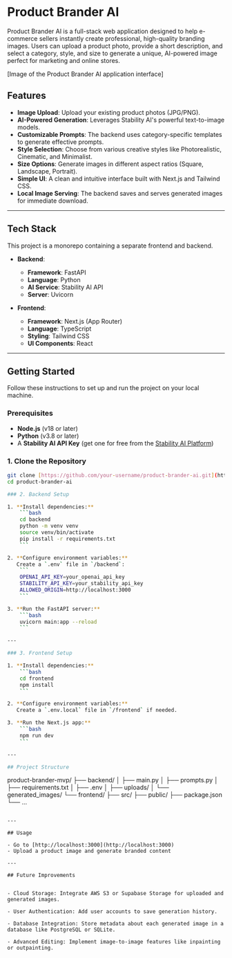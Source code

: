 # Product Brander AI 

Product Brander AI is a full-stack web application designed to help e-commerce sellers instantly create professional, high-quality branding images. Users can upload a product photo, provide a short description, and select a category, style, and size to generate a unique, AI-powered image perfect for marketing and online stores.

[Image of the Product Brander AI application interface]

## Features

-   **Image Upload**: Upload your existing product photos (JPG/PNG).
-   **AI-Powered Generation**: Leverages Stability AI's powerful text-to-image models.
-   **Customizable Prompts**: The backend uses category-specific templates to generate effective prompts.
-   **Style Selection**: Choose from various creative styles like Photorealistic, Cinematic, and Minimalist.
-   **Size Options**: Generate images in different aspect ratios (Square, Landscape, Portrait).
-   **Simple UI**: A clean and intuitive interface built with Next.js and Tailwind CSS.
-   **Local Image Serving**: The backend saves and serves generated images for immediate download.

---

## Tech Stack

This project is a monorepo containing a separate frontend and backend.

-   **Backend**:
    -   **Framework**: FastAPI
    -   **Language**: Python
    -   **AI Service**: Stability AI API
    -   **Server**: Uvicorn

-   **Frontend**:
    -   **Framework**: Next.js (App Router)
    -   **Language**: TypeScript
    -   **Styling**: Tailwind CSS
    -   **UI Components**: React

---

## Getting Started

Follow these instructions to set up and run the project on your local machine.

### Prerequisites

-   **Node.js** (v18 or later)
-   **Python** (v3.8 or later)
-   A **Stability AI API Key** (get one for free from the [Stability AI Platform](https://platform.stability.ai/))

### 1. Clone the Repository

```bash
git clone [https://github.com/your-username/product-brander-ai.git](https://github.com/your-username/product-brander-ai.git)
cd product-brander-ai

### 2. Backend Setup

1. **Install dependencies:**
    ```bash
    cd backend
    python -m venv venv
    source venv/bin/activate
    pip install -r requirements.txt
    ```

2. **Configure environment variables:**  
   Create a `.env` file in `/backend`:
    ```
    OPENAI_API_KEY=your_openai_api_key
    STABILITY_API_KEY=your_stability_api_key
    ALLOWED_ORIGIN=http://localhost:3000
    ```

3. **Run the FastAPI server:**
    ```bash
    uvicorn main:app --reload
    ```

---

### 3. Frontend Setup

1. **Install dependencies:**
    ```bash
    cd frontend
    npm install
    ```

2. **Configure environment variables:**  
   Create a `.env.local` file in `/frontend` if needed.

3. **Run the Next.js app:**
    ```bash
    npm run dev
    ```

---

## Project Structure

```
product-brander-mvp/
├── backend/
│   ├── main.py
│   ├── prompts.py
│   ├── requirements.txt
│   ├── .env
│   ├── uploads/
│   └── generated_images/
└── frontend/
    ├── src/
    ├── public/
    ├── package.json
    └── ...
```

---

## Usage

- Go to [http://localhost:3000](http://localhost:3000)
- Upload a product image and generate branded content

---

## Future Improvements 


- Cloud Storage: Integrate AWS S3 or Supabase Storage for uploaded and generated images.

- User Authentication: Add user accounts to save generation history.

- Database Integration: Store metadata about each generated image in a database like PostgreSQL or SQLite.

- Advanced Editing: Implement image-to-image features like inpainting or outpainting.
